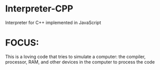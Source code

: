 # Interpreter-CPP
Interpreter for C++ implemented in JavaScript

# FOCUS:
This is a loving code that tries to simulate a computer: the compiler, processor, RAM, and other devices in the computer to process the code